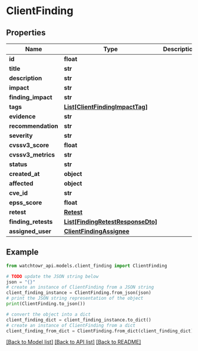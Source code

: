 # ClientFinding


## Properties

Name | Type | Description | Notes
------------ | ------------- | ------------- | -------------
**id** | **float** |  | 
**title** | **str** |  | 
**description** | **str** |  | 
**impact** | **str** |  | 
**finding_impact** | **str** |  | 
**tags** | [**List[ClientFindingImpactTag]**](ClientFindingImpactTag.md) |  | 
**evidence** | **str** |  | 
**recommendation** | **str** |  | 
**severity** | **str** |  | 
**cvssv3_score** | **float** |  | 
**cvssv3_metrics** | **str** |  | 
**status** | **str** |  | 
**created_at** | **object** |  | 
**affected** | **object** |  | 
**cve_id** | **str** |  | [optional] 
**epss_score** | **float** |  | [optional] 
**retest** | [**Retest**](Retest.md) |  | [optional] 
**finding_retests** | [**List[FindingRetestResponseDto]**](FindingRetestResponseDto.md) |  | 
**assigned_user** | [**ClientFindingAssignee**](ClientFindingAssignee.md) |  | 

## Example

```python
from watchtowr_api.models.client_finding import ClientFinding

# TODO update the JSON string below
json = "{}"
# create an instance of ClientFinding from a JSON string
client_finding_instance = ClientFinding.from_json(json)
# print the JSON string representation of the object
print(ClientFinding.to_json())

# convert the object into a dict
client_finding_dict = client_finding_instance.to_dict()
# create an instance of ClientFinding from a dict
client_finding_from_dict = ClientFinding.from_dict(client_finding_dict)
```
[[Back to Model list]](../README.md#documentation-for-models) [[Back to API list]](../README.md#documentation-for-api-endpoints) [[Back to README]](../README.md)


